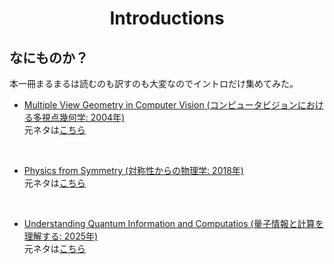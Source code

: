 <html lang="ja">
    <head>
        <meta charset="utf-8" />
    </head>
    <body>
        <h1><center>Introductions</center></h1>
        <h2>なにものか？</h2>
        <p>
            本一冊まるまるは読むのも訳すのも大変なのでイントロだけ集めてみた。
        </p>
<div class="styleBullet">
<ul>
<li>

<a href="https://boyoyon.github.io/StudyNote_Multiple_View_Geometry/data/01.html">Multiple View Geometry in Computer Vision (コンピュータビジョンにおける多視点幾何学: 2004年)</a><br>
元ネタは<a href="https://www.r-5.org/files/books/computers/algo-list/image-processing/vision/Richard_Hartley_Andrew_Zisserman-Multiple_View_Geometry_in_Computer_Vision-EN.pdf">こちら</a>

</li><br><li>

<a href="https://boyoyon.github.io/StudyNote_GroupTheory/data/I_Introduction.html">Physics from Symmetry (対称性からの物理学: 2018年)</a><br>
元ネタは<a href="http://www.stat.ucla.edu/~ywu/ps.pdf">こちら</a>

</li><br><li>

<a href="data/Understanding_Quantum_Information_and_Computation_Lesson_1.html">Understanding Quantum Information and Computatios (量子情報と計算を理解する: 2025年)</a><br>
元ネタは<a href="https://arxiv.org/abs/2507.11536">こちら</a>

</li>


</ul></div></p>
    </body>
</html>
